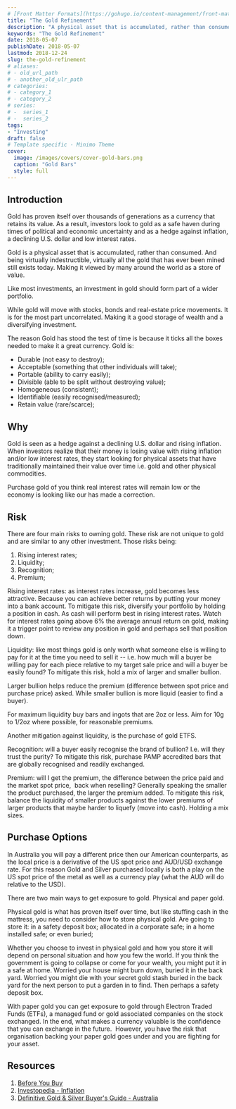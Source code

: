 ```yaml
---
# [Front Matter Formats](https://gohugo.io/content-management/front-matter/)
title: "The Gold Refinement"
description: "A physical asset that is accumulated, rather than consumed."
keywords: "The Gold Refinement"
date: 2018-05-07
publishDate: 2018-05-07
lastmod: 2018-12-24
slug: the-gold-refinement
# aliases:
# - old_url_path
# - another_old_ulr_path
# categories:
# - category_1
# - category_2
# series:
# -  series_1
# -  series_2
tags:
- "Investing"
draft: false
# Template specific - Minimo Theme
cover:
  image: /images/covers/cover-gold-bars.png
  caption: "Gold Bars"
  style: full
---
```


## Introduction

Gold has proven itself over thousands of generations as a currency that retains its value. As a result, investors look to gold as a safe haven during times of political and economic uncertainty and as a hedge against inflation, a declining U.S. dollar and low interest rates.

Gold is a physical asset that is accumulated, rather than consumed. And being virtually indestructible, virtually all the gold that has ever been mined still exists today. Making it viewed by many around the world as a store of value.

Like most investments, an investment in gold should form part of a wider portfolio.

While gold will move with stocks, bonds and real-estate price movements. It is for the most part uncorrelated. Making it a good storage of wealth and a diversifying investment.

The reason Gold has stood the test of time is because it ticks all the boxes needed to make it a great currency. Gold is:

- Durable (not easy to destroy);
- Acceptable (something that other individuals will take);
- Portable (ability to carry easily);
- Divisible (able to be split without destroying value);
- Homogeneous (consistent);
- Identifiable (easily recognised/measured);
- Retain value (rare/scarce);

## Why

Gold is seen as a hedge against a declining U.S. dollar and rising inflation. When investors realize that their money is losing value with rising inflation and/or low interest rates, they start looking for physical assets that have traditionally maintained their value over time i.e. gold and other physical commodities.

Purchase gold of you think real interest rates will remain low or the economy is looking like our has made a correction.

## Risk

There are four main risks to owning gold. These risk are not unique to gold and are similar to any other investment. Those risks being:

1. Rising interest rates;
2. Liquidity;
3. Recognition;
4. Premium;

Rising interest rates: as interest rates increase, gold becomes less attractive. Because you can achieve better returns by putting your money into a bank account. To mitigate this risk, diversify your portfolio by holding a position in cash. As cash will perform best in rising interest rates. Watch for interest rates going above 6% the average annual return on gold, making it a trigger point to review any position in gold and perhaps sell that position down.

Liquidity: like most things gold is only worth what someone else is willing to pay for it at the time you need to sell it -- i.e. how much will a buyer be willing pay for each piece relative to my target sale price and will a buyer be easily found? To mitigate this risk, hold a mix of larger and smaller bullion.

Larger bullion helps reduce the premium (difference between spot price and purchase price) asked. While smaller bullion is more liquid (easier to find a buyer).

For maximum liquidity buy bars and ingots that are 2oz or less. Aim for 10g to 1/2oz where possible, for reasonable premiums.

Another mitigation against liquidity, is the purchase of gold ETFS.

Recognition: will a buyer easily recognise the brand of bullion? I.e. will they trust the purity? To mitigate this risk, purchase PAMP accredited bars that are globally recognised and readily exchanged.

Premium: will I get the premium, the difference between the price paid and the market spot price,  back when reselling? Generally speaking the smaller the product purchased, the larger the premium added. To mitigate this risk, balance the liquidity of smaller products against the lower premiums of larger products that maybe harder to liquefy (move into cash). Holding a mix sizes.

## Purchase Options

In Australia you will pay a different price then our American counterparts, as the local price is a derivative of the US spot price and AUD/USD exchange rate. For this reason Gold and Silver purchased locally is both a play on the US spot price of the metal as well as a currency play (what the AUD will do relative to the USD).

There are two main ways to get exposure to gold. Physical and paper gold.

Physical gold is what has proven itself over time, but like stuffing cash in the mattress, you need to consider how to store physical gold. Are going to store it: in a safety deposit box; allocated in a corporate safe; in a home installed safe; or even buried;

Whether you choose to invest in physical gold and how you store it will depend on personal situation and how you few the world. If you think the government is going to collapse or come for your wealth, you might put it in a safe at home. Worried your house might burn down, buried it in the back yard. Worried you might die with your secret gold stash buried in the back yard for the next person to put a garden in to find. Then perhaps a safety deposit box.

With paper gold you can get exposure to gold through Electron Traded Funds (ETFs), a managed fund or gold associated companies on the stock exchanged. In the end, what makes a currency valuable is the confidence that you can exchange in the future.  However, you have the risk that organisation backing your paper gold goes under and you are fighting for your asset.

## Resources

1. [Before You Buy](http://www.guidegoldsilver.com/p/before-you-buy.html)
2. [Investopedia - Inflation](https://www.investopedia.com/terms/i/inflation.asp)
3. [Definitive Gold & Silver Buyer's Guide - Australia](http://www.guidegoldsilver.com/)
